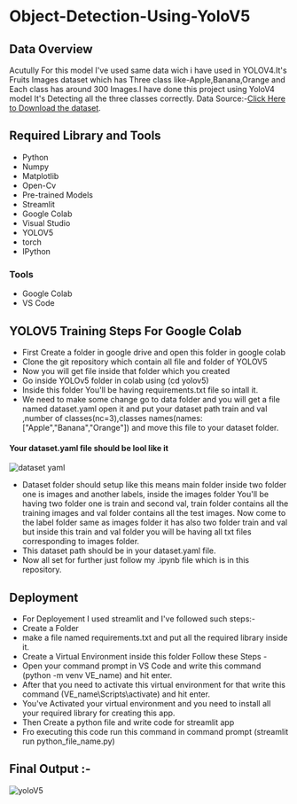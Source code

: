 # Object-Detection-Using-YoloV5

## Data Overview

Acutully For this model I've used same data wich i have used in YOLOV4.It's Fruits Images dataset which has Three class like-Apple,Banana,Orange and Each class has around 300 Images.I have done this project using YoloV4 model It's Detecting all the three classes correctly. Data Source:-[Click Here to Download the dataset](https://www.kaggle.com/datasets/mbkinaci/fruit-images-for-object-detection).

## Required Library and Tools

* Python
* Numpy
* Matplotlib
* Open-Cv
* Pre-trained Models
* Streamlit
* Google Colab
* Visual Studio
* YOLOV5
* torch
* IPython
### Tools

* Google Colab
* VS Code

## YOLOV5 Training Steps For Google Colab

 * First Create a folder in google drive and open this folder in google colab
 * Clone the git repository which contain all file and folder of YOLOV5
 * Now you will get file inside that folder which you created 
 * Go inside YOLOv5 folder in colab using (cd yolov5)
 * Inside this folder You'll be having requirements.txt file so intall it.
 * We need to make some change go to data folder and you will get a file named dataset.yaml open it and put your dataset path train and val ,number of classes(nc=3),classes names(names:["Apple","Banana","Orange"]) and move this file to your dataset folder.
 #### Your dataset.yaml file should be lool like it
![dataset yaml](https://user-images.githubusercontent.com/92671804/202411623-b85fd17b-35d3-4b0b-bacd-b74d611343dc.png)

* Dataset folder should setup like this means main folder inside two folder one is images and another labels, inside the images folder You'll be having two folder one is train and second val, train folder contains all the training images and val folder contains all the test images. Now come to the label folder same as images folder it has also two folder train and val but inside this train and val folder you will be having all txt files corresponding to images folder.
* This dataset path should be in your dataset.yaml file.
* Now all set for further just follow my .ipynb file which is in this repository.

## Deployment

* For Deployement I used streamlit and I've followed such steps:-
* Create a Folder
* make a file named requirements.txt and put all the required library inside it.
* Create a Virtual Environment inside this folder Follow these Steps -
* Open your command prompt in VS Code and write this command (python -m venv VE_name) and hit enter.
* After that you need to activate this virtual environment for that write this command (VE_name\Scripts\activate) and hit enter.
* You've Activated your virtual environment and you need to install all your required library for creating this app.
* Then Create a python file and write code for streamlit app
* Fro executing this code run this command in command prompt (streamlit run python_file_name.py)

## Final Output :-

![yoloV5](https://user-images.githubusercontent.com/92671804/202438996-92f7ed1d-f2f3-4b47-b358-c81d587c6a4b.png)

